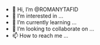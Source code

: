 - 👋 Hi, I’m @ROMANYTAFID
- 👀 I’m interested in ...
- 🌱 I’m currently learning ...
- 💞️ I’m looking to collaborate on ...
- 📫 How to reach me ...

<!---
ROMANYTAFID/ROMANYTAFID is a ✨ special ✨ repository because its `README.md` (this file) appears on your GitHub profile.
You can click the Preview link to take a look at your changes.
--->
